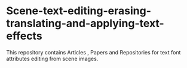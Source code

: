 # Scene-text-editing-erasing-translating-and-applying-text-effects
This repository contains  Articles , Papers and Repositories for text font attributes editing from scene images.
